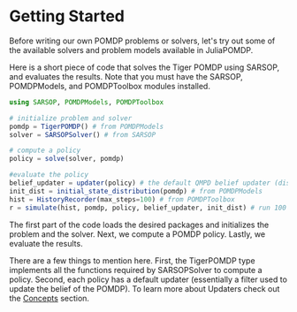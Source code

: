 # Getting Started

Before writing our own POMDP problems or solvers, let's try out some of the available solvers and problem models
available in JuliaPOMDP.

Here is a short piece of code that solves the Tiger POMDP using SARSOP, and evaluates the results. Note that you must
have the SARSOP, POMDPModels, and POMDPToolbox modules installed.

```julia
using SARSOP, POMDPModels, POMDPToolbox

# initialize problem and solver
pomdp = TigerPOMDP() # from POMDPModels
solver = SARSOPSolver() # from SARSOP

# compute a policy
policy = solve(solver, pomdp)

#evaluate the policy
belief_updater = updater(policy) # the default QMPD belief updater (discrete Bayesian filter)
init_dist = initial_state_distribution(pomdp) # from POMDPModels
hist = HistoryRecorder(max_steps=100) # from POMDPToolbox
r = simulate(hist, pomdp, policy, belief_updater, init_dist) # run 100 step simulation
```

The first part of the code loads the desired packages and initializes the problem and the solver. Next, we compute a
POMDP policy. Lastly, we evaluate the results.

There are a few things to mention here. First, the TigerPOMDP type implements all the functions required by
SARSOPSolver to compute a policy. Second, each policy has a default updater (essentially a filter used to update the
belief of the POMDP). To learn more about Updaters check out the [Concepts](http://juliapomdp.github.io/POMDPs.jl/latest/concepts/) section.




